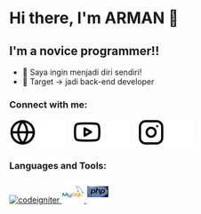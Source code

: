 # Hi there, I'm ARMAN  👋 

## I'm a novice programmer!!

- 🌱 Saya ingin menjadi diri sendiri!
- 🥅 Target -> jadi back-end developer

### Connect with me:

[![website](./img/globe-light.svg)](#gh-light-mode-only)
[![website](./img/globe-dark.svg)](#gh-dark-mode-only)
&nbsp;&nbsp;
[![website](./img/youtube-light.svg)](https://www.youtube.com/channel/UCqY125824WqDiBLF-6jFGSw#gh-light-mode-only)
[![website](./img/youtube-dark.svg)](https://www.youtube.com/channel/UCqY125824WqDiBLF-6jFGSw#gh-dark-mode-only)
&nbsp;&nbsp;
[![website](./img/instagram-light.svg)](https://www.instagram.com/arman_230602/#gh-light-mode-only)
[![website](./img/instagram-dark.svg)](https://www.instagram.com/arman_230602/#gh-dark-mode-only)

<h3 align="left">Languages and Tools:</h3>
<p align="left"> <a href="https://codeigniter.com" target="_blank" rel="noreferrer"> <img src="https://cdn.worldvectorlogo.com/logos/codeigniter.svg" alt="codeigniter" width="40" height="40"/><a href="https://www.mysql.com/" target="_blank" rel="noreferrer"> <img src="https://raw.githubusercontent.com/devicons/devicon/master/icons/mysql/mysql-original-wordmark.svg" alt="mysql" width="40" height="40"/> </a> <a href="https://www.php.net" target="_blank" rel="noreferrer"> <img src="https://raw.githubusercontent.com/devicons/devicon/master/icons/php/php-original.svg" alt="php" width="40" height="40"/> </p>

